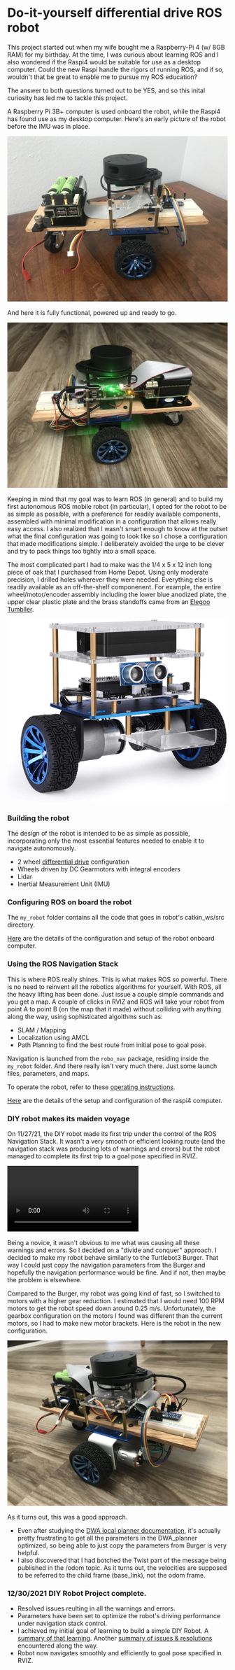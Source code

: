 # Do-it-yourself differential drive ROS robot
This project started out when my wife bought me a Raspberry-Pi 4 (w/ 8GB RAM) for my birthday.
At the time, I was curious about learning ROS and I also wondered if the Raspi4
would be suitable for use as a desktop computer. Could the new Raspi handle the
rigors of running ROS, and if so, wouldn't that be great to enable me to pursue my ROS education?

The answer to both questions turned out to be YES, and so this inital curiosity has led me to tackle this project.

A Raspberry Pi 3B+ computer is used onboard the robot, while
the Raspi4 has found use as my desktop computer. Here's an early picture of the robot before the IMU was in place.

![Early robot](images/early-robot.jpg)

And here it is fully functional, powered up and ready to go.

![The DIY robot](images/robot.jpg)

Keeping in mind that my goal was to learn ROS (in general) and to build my first autonomous ROS mobile robot (in particular), I opted for the robot to be as simple as possible, with a preference for readily available components, assembled with minimal modification in a configuration that allows really easy access. I also realized that I wasn't smart enough to know at the outset what the final configuration was going to look like so I chose a configuration that made modifications simple. I deliberately avoided the urge to be clever and try to pack things too tightly into a small space.

The most complicated part I had to make was the 1/4 x 5 x 12 inch long piece of oak that I purchased from Home Depot. Using only moderate precision, I drilled holes wherever they were needed. Everything else is readily available as an off-the-shelf componenent. For example, the entire wheel/motor/encoder assembly including the lower blue anodized plate, the upper clear plastic plate and the brass standoffs came from an [Elegoo Tumbller](https://www.amazon.com/dp/B07QWJH77V?psc=1&ref=ppx_yo2_dt_b_product_details).

![Elegoo Tumbller Self-Balancing Robot Car](images/elegoo-tumbller.jpg)

### Building the robot
The design of the robot is intended to be as simple as possible, incorporating only the most essential features needed to enable it to navigate autonomously.
* 2 wheel [differential drive](docs/differential-drive.md) configuration
* Wheels driven by DC Gearmotors with integral encoders
* Lidar
* Inertial Measurement Unit (IMU)

### Configuring ROS on board the robot
The `my_robot` folder contains all the code that goes in robot's catkin_ws/src directory.

[Here](setup-operate/setup-2nd-computer.md) are the details of the configuration and setup of the robot onboard computer.


### Using the ROS Navigation Stack
This is where ROS really shines. This is what makes ROS so powerful. There is no need to reinvent all the robotics algorithms for yourself. With ROS, all the heavy lifting has been done. Just issue a couple simple commands and you get a map. A couple of clicks in RVIZ and ROS will take your robot from point A to point B (on the map that it made) without colliding with anything along the way, using sophisticated algoithms such as:
* SLAM / Mapping
* Localization using AMCL
* Path Planning to find the best route from initial pose to goal pose.

Navigation is launched from the `robo_nav` package, residing inside the `my_robot` folder. And there really isn't very much there. Just some launch files, parameters, and maps.

To operate the robot, refer to these [operating instructions](setup-operate/operate-robot.md).

[Here](setup-operate/ubuntu-install.md) are the details of the setup and configuration of the raspi4 computer.

### DIY robot makes its maiden voyage
On 11/27/21, the DIY robot made its first trip under the control of the ROS Navigation Stack. It wasn't a very smooth or efficient looking route (and the navigation stack was producing lots of warnings and errors) but the robot managed to complete its first trip to a goal pose specified in RVIZ.

![First excursion using RVIZ](videos/IMG_2534.mp4)

Being a novice, it wasn't obvious to me what was causing all these warnings and errors. So I decided on a "divide and conquer" approach. I decided to make my robot behave similarly to the Turtlebot3 Burger. That way I could just copy the navigation parameters from the Burger and hopefully the navigation performance would be fine. And if not, then maybe the problem is elsewhere.

Compared to the Burger, my robot was going kind of fast, so I switched to motors with a higher gear reduction. I estimated that I would need 100 RPM motors to get the robot speed down around 0.25 m/s. Unfortunately, the gearbox configuration on the motors I found was different than the current motors, so I had to make new motor brackets. Here is the robot in the new configuration.

![latest robot](images/latest-robot.jpg)

As it turns out, this was a good approach.
* Even after studying the [DWA local planner documentation](http://wiki.ros.org/dwa_local_planner), it's actually pretty frustrating to get all the parameters in the DWA_planner optimized, so being able to just copy the parameters from Burger is very helpful.
* I also discovered that I had botched the Twist part of the message being published in the /odom topic. As it turns out, the velocities are supposed to be referred to the child frame (base_link), not the odom frame.

### 12/30/2021 DIY Robot Project complete.
* Resolved issues reulting in all the warnings and errors.
* Parameters have been set to optimize the robot's driving performance under navigation stack control.
* I achieved my initial goal of learning to build a simple DIY Robot. A [summary of that learning](docs/learning-ROS.md). Another [summary of issues & resolutions](docs/sticky-spots.md) encountered along the way.
* Robot now navigates smoothly and efficiently to goal pose specified in RVIZ.

